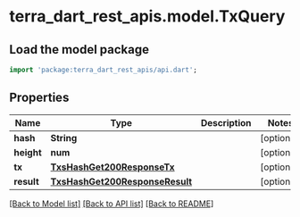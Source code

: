 # terra_dart_rest_apis.model.TxQuery

## Load the model package
```dart
import 'package:terra_dart_rest_apis/api.dart';
```

## Properties
Name | Type | Description | Notes
------------ | ------------- | ------------- | -------------
**hash** | **String** |  | [optional] 
**height** | **num** |  | [optional] 
**tx** | [**TxsHashGet200ResponseTx**](TxsHashGet200ResponseTx.md) |  | [optional] 
**result** | [**TxsHashGet200ResponseResult**](TxsHashGet200ResponseResult.md) |  | [optional] 

[[Back to Model list]](../README.md#documentation-for-models) [[Back to API list]](../README.md#documentation-for-api-endpoints) [[Back to README]](../README.md)


